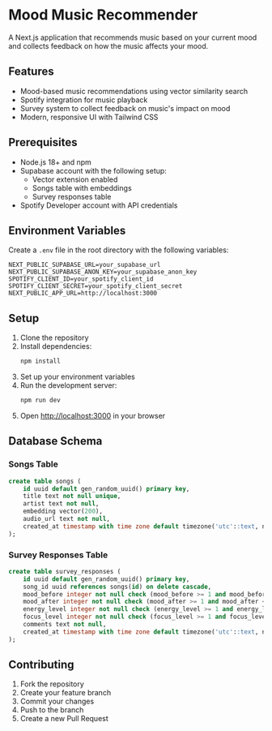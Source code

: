 # Mood Music Recommender

A Next.js application that recommends music based on your current mood and collects feedback on how the music affects your mood.

## Features

- Mood-based music recommendations using vector similarity search
- Spotify integration for music playback
- Survey system to collect feedback on music's impact on mood
- Modern, responsive UI with Tailwind CSS

## Prerequisites

- Node.js 18+ and npm
- Supabase account with the following setup:
  - Vector extension enabled
  - Songs table with embeddings
  - Survey responses table
- Spotify Developer account with API credentials

## Environment Variables

Create a `.env` file in the root directory with the following variables:

```env
NEXT_PUBLIC_SUPABASE_URL=your_supabase_url
NEXT_PUBLIC_SUPABASE_ANON_KEY=your_supabase_anon_key
SPOTIFY_CLIENT_ID=your_spotify_client_id
SPOTIFY_CLIENT_SECRET=your_spotify_client_secret
NEXT_PUBLIC_APP_URL=http://localhost:3000
```

## Setup

1. Clone the repository
2. Install dependencies:
   ```bash
   npm install
   ```
3. Set up your environment variables
4. Run the development server:
   ```bash
   npm run dev
   ```
5. Open [http://localhost:3000](http://localhost:3000) in your browser

## Database Schema

### Songs Table
```sql
create table songs (
    id uuid default gen_random_uuid() primary key,
    title text not null unique,
    artist text not null,
    embedding vector(200),
    audio_url text not null,
    created_at timestamp with time zone default timezone('utc'::text, now()) not null
);
```

### Survey Responses Table
```sql
create table survey_responses (
    id uuid default gen_random_uuid() primary key,
    song_id uuid references songs(id) on delete cascade,
    mood_before integer not null check (mood_before >= 1 and mood_before <= 5),
    mood_after integer not null check (mood_after >= 1 and mood_after <= 5),
    energy_level integer not null check (energy_level >= 1 and energy_level <= 5),
    focus_level integer not null check (focus_level >= 1 and focus_level <= 5),
    comments text not null,
    created_at timestamp with time zone default timezone('utc'::text, now()) not null
);
```

## Contributing

1. Fork the repository
2. Create your feature branch
3. Commit your changes
4. Push to the branch
5. Create a new Pull Request
